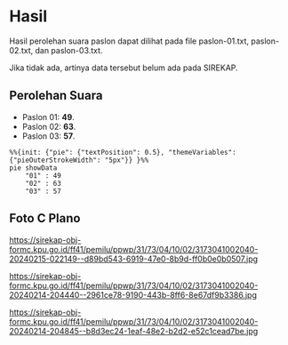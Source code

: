 # Hasil

Hasil perolehan suara paslon dapat dilihat pada file paslon-01.txt, paslon-02.txt, dan paslon-03.txt.

Jika tidak ada, artinya data tersebut belum ada pada SIREKAP.

## Perolehan Suara

 * Paslon 01: **49**.
 * Paslon 02: **63**.
 * Paslon 03: **57**.

```mermaid
%%{init: {"pie": {"textPosition": 0.5}, "themeVariables": {"pieOuterStrokeWidth": "5px"}} }%%
pie showData
    "01" : 49
    "02" : 63
    "03" : 57
```
## Foto C Plano

https://sirekap-obj-formc.kpu.go.id/ff41/pemilu/ppwp/31/73/04/10/02/3173041002040-20240215-022149--d89bd543-6919-47e0-8b9d-ff0b0e0b0507.jpg

https://sirekap-obj-formc.kpu.go.id/ff41/pemilu/ppwp/31/73/04/10/02/3173041002040-20240214-204440--2961ce78-9190-443b-8ff6-8e67df9b3386.jpg

https://sirekap-obj-formc.kpu.go.id/ff41/pemilu/ppwp/31/73/04/10/02/3173041002040-20240214-204845--b8d3ec24-1eaf-48e2-b2d2-e52c1cead7be.jpg
